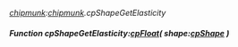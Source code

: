 _[chipmunk](../../modules/chipmunk/chipmunk-module.md):[chipmunk](../../modules/chipmunk/chipmunk-module.md).cpShapeGetElasticity_
##### Function cpShapeGetElasticity:[cpFloat](../../modules/chipmunk/chipmunk-cpfloat.md)( shape:[cpShape](../../modules/chipmunk/chipmunk-cpshape.md) )
